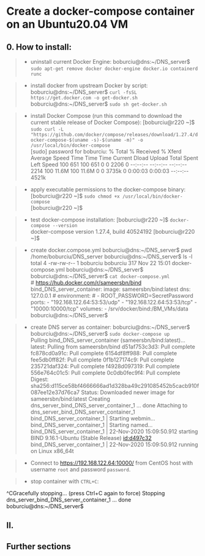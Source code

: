 # Create a docker-compose container on an Ubuntu20.04 VM
 
## 0. How to install:
 >  - uninstall current Docker Engine:
boburciu@dns:~/DNS_server$ ` sudo apt-get remove docker docker-engine docker.io containerd runc  `  <br/>

 >  - install docker from upstream Docker by script:
boburciu@dns:~/DNS_server$ ` curl -fsSL https://get.docker.com -o get-docker.sh  `  <br/>
boburciu@dns:~/DNS_server$ ` sudo sh get-docker.sh  `  <br/>

 >  - install Docker Compose (run this command to download the current stable release of Docker Compose):
[boburciu@r220 ~]$ ` sudo curl -L "https://github.com/docker/compose/releases/download/1.27.4/docker-compose-$(uname -s)-$(uname -m)" -o /usr/local/bin/docker-compose  `  <br/>
[sudo] password for boburciu:
  % Total    % Received % Xferd  Average Speed   Time    Time     Time  Current
                                 Dload  Upload   Total   Spent    Left  Speed
100   651  100   651    0     0   2206      0 --:--:-- --:--:-- --:--:--  2214
100 11.6M  100 11.6M    0     0  3735k      0  0:00:03  0:00:03 --:--:-- 4521k  

 >  - apply executable permissions to the docker-compose binary:
[boburciu@r220 ~]$ ` sudo chmod +x /usr/local/bin/docker-compose  `  <br/>
[boburciu@r220 ~]$

 >  - test docker-compose installation:
[boburciu@r220 ~]$ ` docker-compose --version  `  <br/>
docker-compose version 1.27.4, build 40524192
[boburciu@r220 ~]$

 >  - create docker.compose.yml
boburciu@dns:~/DNS_server$ pwd
/home/boburciu/DNS_server
boburciu@dns:~/DNS_server$ ls -l
total 4
-rw-rw-r-- 1 boburciu boburciu 317 Nov 22 15:01 docker-compose.yml
boburciu@dns:~/DNS_server$
boburciu@dns:~/DNS_server$ ` cat docker-compose.yml  `  <br/>
    # https://hub.docker.com/r/sameersbn/bind
    bind_DNS_server_container:
      image: sameersbn/bind:latest
      dns: 127.0.0.1
      # environment:
      #   - ROOT_PASSWORD=SecretPassword
      ports:
        - "192.168.122.64:53:53/udp"
        - "192.168.122.64:53:53/tcp"
        - "10000:10000/tcp"
      volumes:
        - /srv/docker/bind:/BM_VMs/data
boburciu@dns:~/DNS_server$

 >  - create DNS server as container:
boburciu@dns:~/DNS_server$
boburciu@dns:~/DNS_server$ ` sudo docker-compose up  `  <br/>
Pulling bind_DNS_server_container (sameersbn/bind:latest)...
latest: Pulling from sameersbn/bind
d51af753c3d3: Pull complete
fc878cd0a91c: Pull complete
6154df8ff988: Pull complete
fee5db0ff82f: Pull complete
0f1b127174c9: Pull complete
235721daf324: Pull complete
f4928d097319: Pull complete
556e764c01c5: Pull complete
0c0db0fec9f4: Pull complete
Digest: sha256:d115ce58bf4666666ad1d328ba49c291085452b5cacb910f087ee12e37d76ca7
Status: Downloaded newer image for sameersbn/bind:latest
Creating dns_server_bind_DNS_server_container_1 ... done
Attaching to dns_server_bind_DNS_server_container_1
bind_DNS_server_container_1  | Starting webmin...
bind_DNS_server_container_1  | Starting named...
bind_DNS_server_container_1  | 22-Nov-2020 15:09:50.912 starting BIND 9.16.1-Ubuntu (Stable Release) <id:d497c32>
bind_DNS_server_container_1  | 22-Nov-2020 15:09:50.912 running on Linux x86_64t

 >  - Connect to https://192.168.122.64:10000/ from CentOS host with username `root` and password `password`.

 >  - stop container with `CTRL+C`:

^CGracefully stopping... (press Ctrl+C again to force)
Stopping dns_server_bind_DNS_server_container_1 ... done
boburciu@dns:~/DNS_server$

## II. 

## Further sections

